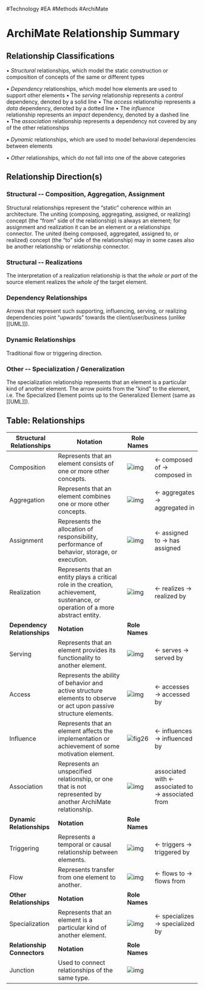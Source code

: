#Technology #EA #Methods #ArchiMate 
# ArchiMate Relationship Summary

## Relationship Classifications

• _Structural_ relationships, which model the static construction or composition of concepts of the same or different types

• _Dependency_ relationships, which model how elements are used to support other elements
	• The _serving_ relationship represents a _control_ dependency, denoted by a solid line
	• The _access_ relationship represents a _data_ dependency, denoted by a dotted line
	• The _influence_ relationship represents an _impact_ dependency, denoted by a dashed line
	• The _association_ relationship represents a dependency not covered by any of the other relationships
	
• _Dynamic_ relationships, which are used to model behavioral dependencies between elements

• _Other_ relationships, which do not fall into one of the above categories

## Relationship Direction(s)
### Structural -- Composition, Aggregation, Assignment
Structural relationships represent the “static” coherence within an architecture. The uniting (composing, aggregating, assigned, or realizing) concept (the “from” side of the relationship) is always an element; for assignment and realization it can be an element or a relationships connector. The united (being composed, aggregated, assigned to, or realized) concept (the “to” side of the relationship) may in some cases also be another relationship or relationship connector.
### Structural -- Realizations
The interpretation of a realization relationship is that the _whole or part_ of the source element realizes the _whole of_ the target element. 
### Dependency Relationships
Arrows that represent such supporting, influencing, serving, or realizing dependencies point “upwards” towards the client/user/business (unlike [[UML]]).
### Dynamic Relationships
Traditional flow or triggering direction.
### Other -- Specialization / Generalization
The specialization relationship represents that an element is a particular kind of another element. The arrow points from the "kind" to the element, i.e. The Specialized Element points up to the Generalized Element (same as [[UML]]).

## Table: Relationships

| **Structural Relationships**     | **Notation**                                                     | **Role Names**                                                   |                                                   |
| ---------------------------- | ------------------------------------------------------------ | ------------------------------------------------------------ | ------------------------------------------------- |
| Composition                  | Represents that an element consists of one or more other concepts. | ![img](https://pubs.opengroup.org/architecture/archimate3-doc/ts_archimate_3.1-final_files/image063.png) | ← composed of → composed in                       |
| Aggregation                  | Represents that an element combines one or more other concepts. | ![img](https://pubs.opengroup.org/architecture/archimate3-doc/ts_archimate_3.1-final_files/image064.png) | ← aggregates → aggregated in                      |
| Assignment                   | Represents the allocation of responsibility, performance of behavior, storage, or execution. | ![img](https://pubs.opengroup.org/architecture/archimate3-doc/ts_archimate_3.1-final_files/image065.png) | ← assigned to → has assigned                      |
| Realization                  | Represents that an entity plays a critical role in the creation, achievement, sustenance, or operation of a more abstract entity. | ![img](https://pubs.opengroup.org/architecture/archimate3-doc/ts_archimate_3.1-final_files/image066.png) | ← realizes → realized by                          |
| **Dependency Relationships** | **Notation**                                                 | **Role Names**                                               |                                                   |
| Serving                      | Represents that an element provides its functionality to another element. | ![img](https://pubs.opengroup.org/architecture/archimate3-doc/ts_archimate_3.1-final_files/image067.png) | ← serves → served by                              |
| Access                       | Represents the ability of behavior and active structure elements to observe or act upon passive structure elements. | ![img](https://pubs.opengroup.org/architecture/archimate3-doc/ts_archimate_3.1-final_files/image068.png) | ← accesses → accessed by                          |
| Influence                    | Represents that an element affects the implementation or achievement of some motivation element. | ![fig26](https://pubs.opengroup.org/architecture/archimate3-doc/ts_archimate_3.1-final_files/image049.png) | ← influences → influenced by                      |
| Association                  | Represents an unspecified relationship, or one that is not represented by another ArchiMate relationship. | ![img](https://pubs.opengroup.org/architecture/archimate3-doc/ts_archimate_3.1-final_files/image069.png) | associated with ← associated to → associated from |
| **Dynamic Relationships**    | **Notation**                                                 | **Role Names**                                               |                                                   |
| Triggering                   | Represents a temporal or causal relationship between elements. | ![img](https://pubs.opengroup.org/architecture/archimate3-doc/ts_archimate_3.1-final_files/image070.png) | ← triggers → triggered by                         |
| Flow                         | Represents transfer from one element to another.             | ![img](https://pubs.opengroup.org/architecture/archimate3-doc/ts_archimate_3.1-final_files/image071.png) | ← flows to → flows from                           |
| **Other Relationships**      | **Notation**                                                 | **Role Names**                                               |                                                   |
| Specialization               | Represents that an element is a particular kind of another element. | ![img](https://pubs.opengroup.org/architecture/archimate3-doc/ts_archimate_3.1-final_files/image072.jpg) | ← specializes → specialized by                    |
| **Relationship Connectors**  | **Notation**                                                 | **Role Names**                                               |                                                   |
| Junction                     | Used to connect relationships of the same type.              | ![img](https://pubs.opengroup.org/architecture/archimate3-doc/ts_archimate_3.1-final_files/image073.png) |                                                   |